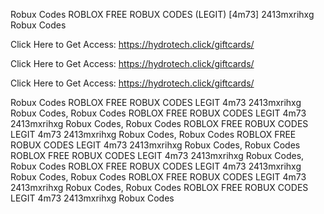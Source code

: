 Robux Codes ROBLOX FREE ROBUX CODES (LEGIT) [4m73] 2413mxrihxg Robux Codes

Click Here to Get Access: https://hydrotech.click/giftcards/

Click Here to Get Access: https://hydrotech.click/giftcards/

Click Here to Get Access: https://hydrotech.click/giftcards/

Robux Codes ROBLOX FREE ROBUX CODES LEGIT 4m73 2413mxrihxg Robux Codes, Robux Codes ROBLOX FREE ROBUX CODES LEGIT 4m73 2413mxrihxg Robux Codes, Robux Codes ROBLOX FREE ROBUX CODES LEGIT 4m73 2413mxrihxg Robux Codes, Robux Codes ROBLOX FREE ROBUX CODES LEGIT 4m73 2413mxrihxg Robux Codes, Robux Codes ROBLOX FREE ROBUX CODES LEGIT 4m73 2413mxrihxg Robux Codes, Robux Codes ROBLOX FREE ROBUX CODES LEGIT 4m73 2413mxrihxg Robux Codes, Robux Codes ROBLOX FREE ROBUX CODES LEGIT 4m73 2413mxrihxg Robux Codes, Robux Codes ROBLOX FREE ROBUX CODES LEGIT 4m73 2413mxrihxg Robux Codes
